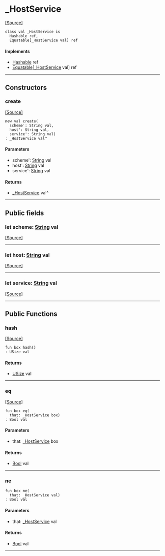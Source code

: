 # _HostService
<span class="source-link">[[Source]](src/http/_host_service.md#L3)</span>
```pony
class val _HostService is
  Hashable ref,
  Equatable[_HostService val] ref
```

#### Implements

* [Hashable](collections-Hashable.md) ref
* [Equatable](builtin-Equatable.md)\[[_HostService](http-_HostService.md) val\] ref

---

## Constructors

### create
<span class="source-link">[[Source]](src/http/_host_service.md#L8)</span>


```pony
new val create(
  scheme': String val,
  host': String val,
  service': String val)
: _HostService val^
```
#### Parameters

*   scheme': [String](builtin-String.md) val
*   host': [String](builtin-String.md) val
*   service': [String](builtin-String.md) val

#### Returns

* [_HostService](http-_HostService.md) val^

---

## Public fields

### let scheme: [String](builtin-String.md) val
<span class="source-link">[[Source]](src/http/_host_service.md#L4)</span>



---

### let host: [String](builtin-String.md) val
<span class="source-link">[[Source]](src/http/_host_service.md#L5)</span>



---

### let service: [String](builtin-String.md) val
<span class="source-link">[[Source]](src/http/_host_service.md#L6)</span>



---

## Public Functions

### hash
<span class="source-link">[[Source]](src/http/_host_service.md#L13)</span>


```pony
fun box hash()
: USize val
```

#### Returns

* [USize](builtin-USize.md) val

---

### eq
<span class="source-link">[[Source]](src/http/_host_service.md#L16)</span>


```pony
fun box eq(
  that: _HostService box)
: Bool val
```
#### Parameters

*   that: [_HostService](http-_HostService.md) box

#### Returns

* [Bool](builtin-Bool.md) val

---

### ne



```pony
fun box ne(
  that: _HostService val)
: Bool val
```
#### Parameters

*   that: [_HostService](http-_HostService.md) val

#### Returns

* [Bool](builtin-Bool.md) val

---

